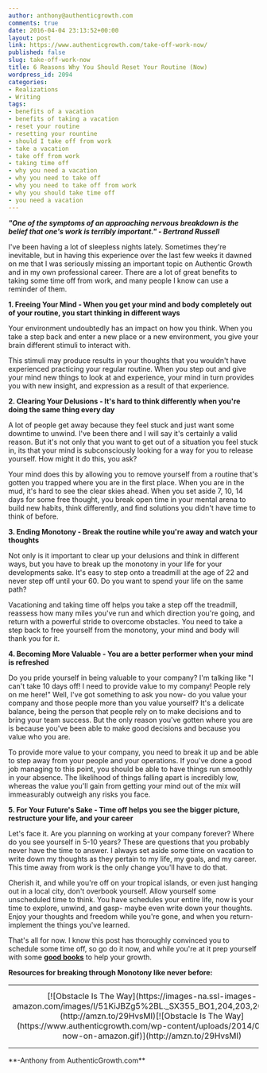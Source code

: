 ```yaml
---
author: anthony@authenticgrowth.com
comments: true
date: 2016-04-04 23:13:52+00:00
layout: post
link: https://www.authenticgrowth.com/take-off-work-now/
published: false
slug: take-off-work-now
title: 6 Reasons Why You Should Reset Your Routine (Now)
wordpress_id: 2094
categories:
- Realizations
- Writing
tags:
- benefits of a vacation
- benefits of taking a vacation
- reset your routine
- resetting your rountine
- should I take off from work
- take a vacation
- take off from work
- taking time off
- why you need a vacation
- why you need to take off
- why you need to take off from work
- why you should take time off
- you need a vacation
---
```


_**"One of the symptoms of an approaching nervous breakdown is the belief that one's work is terribly important." - Bertrand Russell**_


I've been having a lot of sleepless nights lately. Sometimes they're inevitable, but in having this experience over the last few weeks it dawned on me that I was seriously missing an important topic on Authentic Growth and in my own professional career. There are a lot of great benefits to taking some time off from work, and many people I know can use a reminder of them.


**1. Freeing Your Mind - When you get your mind and body completely out of your routine, you start thinking in different ways**


Your environment undoubtedly has an impact on how you think. When you take a step back and enter a new place or a new environment, you give your brain different stimuli to interact with. 




This stimuli may produce results in your thoughts that you wouldn't have experienced practicing your regular routine. When you step out and give your mind new things to look at and experience, your mind in turn provides you with new insight, and expression as a result of that experience.


**2. Clearing Your Delusions - It's hard to think differently when you're doing the same thing every day**


A lot of people get away because they feel stuck and just want some downtime to unwind. I've been there and I will say it's certainly a valid reason. But it's not only that you want to get out of a situation you feel stuck in, its that your mind is subconsciously looking for a way for you to release yourself. How might it do this, you ask? 




Your mind does this by allowing you to remove yourself from a routine that's gotten you trapped where you are in the first place. When you are in the mud, it's hard to see the clear skies ahead. When you set aside 7, 10, 14 days for some free thought, you break open time in your mental arena to build new habits, think differently, and find solutions you didn't have time to think of before.


**3. Ending Monotony - Break the routine while you're away and watch your thoughts**


Not only is it important to clear up your delusions and think in different ways, but you have to break up the monotony in your life for your developments sake. It's easy to step onto a treadmill at the age of 22 and never step off until your 60. Do you want to spend your life on the same path? 




Vacationing and taking time off helps you take a step off the treadmill, reassess how many miles you've run and which direction you're going, and return with a powerful stride to overcome obstacles. You need to take a step back to free yourself from the monotony, your mind and body will thank you for it.


**4. Becoming More Valuable - You are a better performer when your mind is refreshed**


Do you pride yourself in being valuable to your company? I'm talking like "I can't take 10 days off! I need to provide value to my company! People rely on me here!" Well, I've got something to ask you now- do you value your company and those people more than you value yourself? It's a delicate balance, being the person that people rely on to make decisions and to bring your team success. But the only reason you've gotten where you are is because you've been able to make good decisions and because you value who you are. 




To provide more value to your company, you need to break it up and be able to step away from your people and your operations. If you've done a good job managing to this point, you should be able to have things run smoothly in your absence. The likelihood of things falling apart is incredibly low, whereas the value you'll gain from getting your mind out of the mix will immeasurably outweigh any risks you face.


**5. For Your Future's Sake - Time off helps you see the bigger picture, restructure your life, and your career**


Let's face it. Are you planning on working at your company forever? Where do you see yourself in 5-10 years? These are questions that you probably never have the time to answer. I always set aside some time on vacation to write down my thoughts as they pertain to my life, my goals, and my career. This time away from work is the only change you'll have to do that. 




Cherish it, and while you're off on your tropical islands, or even just hanging out in a local city, don't overbook yourself. Allow yourself some unscheduled time to think. You have schedules your entire life, now is your time to explore, unwind, and gasp- maybe even write down your thoughts. Enjoy your thoughts and freedom while you're gone, and when you return- implement the things you've learned.




That's all for now. I know this post has thoroughly convinced you to schedule some time off, so go do it now, and while you're at it prep yourself with some **[good books](http://www.authenticgrowth.com/read-these-books/)** to help your growth.


**Resources for breaking through Monotony like never before:**
<table >
<tbody >
<tr align="center" >

<td >[![Obstacle Is The Way](https://images-na.ssl-images-amazon.com/images/I/51KiJBZg5%2BL._SX355_BO1,204,203,200_.jpg)](http://amzn.to/29HvsMI)[![Obstacle Is The Way](https://www.authenticgrowth.com/wp-content/uploads/2014/08/buy-now-on-amazon.gif)](http://amzn.to/29HvsMI)
</td>

<td >[![Deep Work - Cal Newport](https://images-na.ssl-images-amazon.com/images/I/51HsuPnTbrL._SX329_BO1,204,203,200_.jpg)](http://amzn.to/29HErxD)[![Deep Work - Cal Newport](https://www.authenticgrowth.com/wp-content/uploads/2014/08/buy-now-on-amazon.gif)](http://amzn.to/29HErxD)
</td>

<td >[![The Power of Full Engagement](https://images-na.ssl-images-amazon.com/images/I/51EPV1VA7AL._SX303_BO1,204,203,200_.jpg)](http://amzn.to/29MQboa)[![The Power of Full Engagement](https://www.authenticgrowth.com/wp-content/uploads/2014/08/buy-now-on-amazon.gif)](http://amzn.to/29MQboa)
</td>

<td >[![Smartcuts](https://images-na.ssl-images-amazon.com/images/I/51ponYxAfKL._SX329_BO1,204,203,200_.jpg)](http://amzn.to/2aFfN4T)[![Smartcuts](https://www.authenticgrowth.com/wp-content/uploads/2014/08/buy-now-on-amazon.gif)](http://amzn.to/2aFfN4T)
</td>
</tr>
</tbody>
</table>
**-Anthony from AuthenticGrowth.com**
